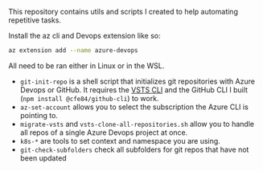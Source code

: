 This repository contains utils and scripts I created to help automating repetitive tasks.

Install the az cli and Devops extension like so:

```sh
az extension add --name azure-devops
```

All need to be ran either in Linux or in the WSL.

- `git-init-repo` is a shell script that initializes git repositories with Azure Devops or GitHub. It requires the [VSTS CLI]() and the GitHub CLI I built (`npm install @cfe84/github-cli`)  to work.
- `az-set-account` allows you to select the subscription the Azure CLI is pointing to.
- `migrate-vsts` and `vsts-clone-all-repositories.sh` allow you to handle all repos of a single Azure Devops project at once.
- `k8s-*` are tools to set context and namespace you are using.
- `git-check-subfolders` check all subfolders for git repos that have not been updated